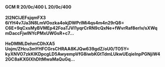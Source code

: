 #### GCM R 20/0c/400 L 20/0c/400
**2l2NCIJEFsjqmFX3**<br/>**6iYH4v7Ja3N8LmVOozka4okjDWPrlMi4qs4m4n29rQ8=**<br/>**C6E+9qCxsMyBVMEp42FoaTJVI1yqrCrRN9cQxNe+fWvrRaf8erlv/sXWqmDaccFjwINYcPMxUWGsR+c7...**<br/><br/>
**HeDMMLDehmCDhXA5**<br/>**Uojm/ZHcu3mYHFCGrsCHRAA8KJQw639gdZ/oU0/TO5Y=**<br/>**kyXNVO7zkKIKDpcgLD5AwyempVfG8iwbKGtTdmLUkwUEqieInpPGNjiW42GC8aKXGlXhDItMwaMaQuGq...**